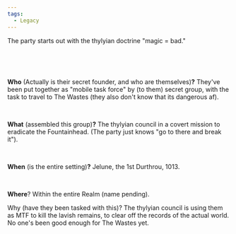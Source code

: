 ```yaml
---
tags:
  - Legacy
---
```


The party starts out with the thylyian doctrine "magic = bad."

 

 

**Who** (Actually is their secret founder, and who are themselves)**?** They've been put together as "mobile task force" by (to them) secret group, with the task to travel to The Wastes (they also don't know that its dangerous af).

 

**What** (assembled this group)**?** The thylyian council in a covert mission to eradicate the Fountainhead. (The party just knows "go to there and break it").

 

**When** (is the entire setting)**?** Jelune, the 1st Durthrou, 1013.

 

**Where**? Within the entire Realm (name pending).

Why (have they been tasked with this)? The thylyian council is using them as MTF to kill the lavish remains, to clear off the records of the actual world. No one's been good enough for The Wastes yet.

 

 

 

 

 

 

 

 
